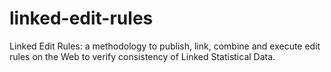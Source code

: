 # linked-edit-rules
Linked Edit Rules: a methodology to publish, link, combine and execute edit rules on the Web to verify consistency of Linked Statistical Data.
